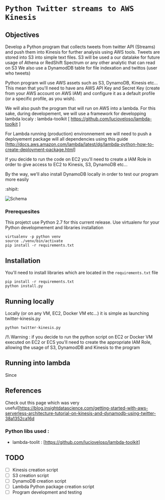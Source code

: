 # ```Python Twitter streams to AWS Kinesis```

## Objectives

Develop a Python program that collects tweets from twitter API (Streams) and push them into Kinesis for further analysis using AWS tools. 
Tweets are stored into S3 into simple text files.
S3 will be used a our datalake for future usage of Athena or RedShift Spectrum or any other analytic that can read on S3
We also use a DynamodDB table for file indexation and twittos (user who tweets)

Python program will use AWS assets such as S3, DynamoDB, Kinesis etc...
This mean that you'll need to have ans AWS API Key and Secret Key (create from your AWS account on AWS IAM) and configure it as a default profile (or a specific profile, as you wish).

We will also push the program that will run on AWS into a lambda.
For this sake, during developement, we will use a framework for developping lambda localy : lambda-toolkit
[ https://github.com/lucioveloso/lambda-toolkit ]

For Lambda running (production) environnement we will need to push a deployement package will all dependencies using this guide [http://docs.aws.amazon.com/lambda/latest/dg/lambda-python-how-to-create-deployment-package.html]

If you decide to run the code on EC2 you'll need to create a IAM Role in order to give access to EC2 to Kinesis, S3, DynamoDB etc...

By the way, we'll also install DynamoDB locally in order to test our program more easily 

:shipit:

![Schema](https://cdn-images-1.medium.com/max/1600/0*JzY8ZMS9r_JzxIpy.png)

### Prerequesites

This projetct use Python 2.7 for this current release.
Use virtualenv for your Python developmement and libraries installation

```
virtualenv -p python venv
source ./venv/bin/activate
pip install -r requirements.txt
``` 

## Installation

You'll need to install libraries which are located in the ```requirements.txt``` file

```
pip install -r requirements.txt
python install.py
```

## Running locally

Locally (or on any VM, EC2, Docker VM etc...) it is simple as launching twitter-kinesis.py

```
python twitter-kinesis.py
```

/!\ Warning : if you decide to run the python script on EC2 or Docker VM executed on EC2 or ECS you'll need to create the appropriate IAM Role, allowing the usage of S3, DynamodDB and Kinesis to the program

## Running into lambda

Since 

## References

Check out this page which was very useful[https://blog.insightdatascience.com/getting-started-with-aws-serverless-architecture-tutorial-on-kinesis-and-dynamodb-using-twitter-38a1352ca16d


### Python libs used :

- lambda-toolit : [https://github.com/lucioveloso/lambda-toolkit]

## TODO
- [ ] Kinesis creation script
- [ ] S3 creation script
- [ ] DynamoDB creation script
- [ ] Lambda Python package creation script
- [ ] Program development and testing